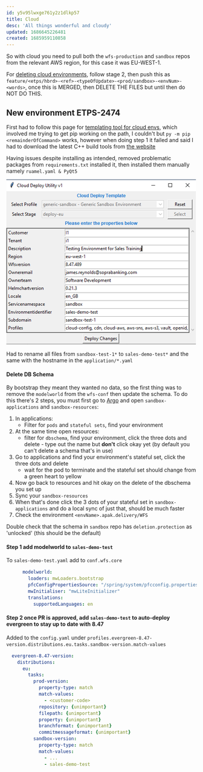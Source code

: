 ```yaml
---
id: y5v95lwxge761y2z1dlkp57
title: Cloud
desc: 'All things wonderful and cloudy'
updated: 1686645226481
created: 1685959110858
---
```

So with cloud you need to pull both the `wfs-production` and `sandbox` repos from the relevant AWS region, for this case it was EU-WEST-1.

For [deleting cloud environments](https://confluence.apak.com/live/display/WIKI/Deleting+a+Cloud+Environment), follow stage 2, then push this as `feature/<etps/hbrd>-<ref>-<typeOfUpdate>-<prod/sandbox>-<envNum>-<words>`, once this is MERGED, then DELETE THE FILES but until then do NOT DO THIS.

## New environment ETPS-2474
First had to follow this page for [templating tool for cloud envs](https://confluence.apak.com/live/display/WIKI/Standard+Application+and+Resource+Definition), which involved me trying to get pip working on the path, I couldn't but `py -m pip <remainderOfCommand>` works, however when doing step 1 it failed and said I had to download the latest C++ build tools from [the website](https://visualstudio.microsoft.com/visual-cpp-build-tools/)

Having issues despite installing as intended, removed problematic packages from `requirements.txt` installed it, then installed them manually namely `ruamel.yaml & PyQt5`

![](2023-06-05-12-34-53.png)

Had to rename all files from `sandbox-test-1*` to `sales-demo-test*` and the same with the hostname in the `application/*.yaml`

#### Delete DB Schema
By bootstrap they meant they wanted no data, so the first thing was to remove the `modelworld` from the `wfs-conf` then update the schema. To do this there's 2 steps, you must first go to [Argo](argo.apak.delivery/applications) and open `sandbox-applications` and `sandbox-resources`:
1. In applications:
    - Filter for `pods` and `stateful sets`, find your environment
2. At the same time open resources:
    - filter for `dbschema`, find your environment, click the three dots and delete - type out the name but **don't** click okay yet (by default you can't delete a schema that's in use)
3. Go to applications and find your environment's stateful set, click the three dots and delete
    - wait for the pod to terminate and the stateful set should change from a green heart to yellow
4. Now go back to resources and hit okay on the delete of the dbschema you set up
5. Sync your `sandbox-resources`
6. When that's done click the 3 dots of your stateful set in `sandbox-applications` and do a local sync of just that, should be much faster
7. Check the environment `<envName>.apak.delivery/WFS`

Double check that the schema in `sandbox` repo has `deletion.protection` as 'unlocked' (this should be the default)

#### Step 1 add modelworld to `sales-demo-test`
To `sales-demo-test.yaml` add to `conf.wfs.core` 
```yaml
      modelworld:
        loaders: mwLoaders.bootstrap
        pfcConfigPropertiesSource: "/spring/system/pfcconfig.properties-lite"
        mwInitialiser: "mwLiteInitializer"
        translations:
          supportedLanguages: en
```

#### Step 2 once PR is approved, add `sales-demo-test` to auto-deploy evergreen to stay up to date with 8.47
Added to the `config.yaml` under `profiles.evergreen-8.47-version.distributions.eu.tasks.sandbox-version.match-values`
```yaml
  evergreen-8.47-version:
    distributions:
      eu:
        tasks:
          prod-version:
            property-type: match
            match-values:
              - <customer-code>
            repository: {unimportant}
            filepath: {unimportant}
            property: {unimportant}
            branchformat: {unimportant}
            commitmessageformat: {unimportant}
          sandbox-version:
            property-type: match
            match-values:
              - ...
              - sales-demo-test
```